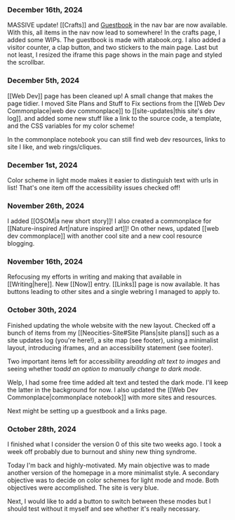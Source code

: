 ### December 16th, 2024
MASSIVE update! [[Crafts]] and [Guestbook](https://maryseph.atabook.org/) in the nav bar are now available. With this, all items in the nav now lead to somewhere! In the crafts page, I added some WIPs. The guestbook is made with atabook.org. I also added a visitor counter, a clap button, and two stickers to the main page. Last but not least, I resized the iframe this page shows in the main page and styled the scrollbar.

### December 5th, 2024
[[Web Dev]] page has been cleaned up! A small change that makes the page tidier. I moved Site Plans and Stuff to Fix sections from the [[Web Dev Commonplace|web dev commonplace]] to [[site-updates|this site's dev log]]. and added some new stuff like a link to the source code, a template, and the CSS variables for my color scheme!

In the commonplace notebook you can still find web dev resources, links to site I like, and web rings/cliques.

### December 1st, 2024
Color scheme in light mode makes it easier to distinguish text with urls in list! That's one item off the accessibility issues checked off!

### November 26th, 2024
I added [[OSOM|a new short story]]! I also created a commonplace for [[Nature-inspired Art|nature inspired art]]! On other news, updated [[web dev commonplace]] with another cool site and a new cool resource blogging.

### November 16th, 2024
Refocusing my efforts in writing and making that available in [[Writing|here]]. New [[Now]] entry. [[Links]] page is now available. It has buttons leading to other sites and a single webring I managed to apply to.

### October 30th, 2024
Finished updating the whole website with the new layout. Checked off a bunch of items from my [[Neocities-Site#Site Plans|site plans]] such as a site updates log (you're here!), a site map (see footer), using a minimalist layout, introducing iframes, and an accessibility statement (see footer).

Two important items left for accessibility are*adding alt text to images* and seeing whether to*add an option to manually change to dark mode*.

Welp, I had some free time added alt text and tested the dark mode. I'll keep the latter in the background for now. I also updated the [[Web Dev Commonplace|commonplace notebook]] with more sites and resources.

Next might be setting up a guestbook and a links page.

### October 28th, 2024
I finished what I consider the version 0 of this site two weeks ago. I took a week off probably due to burnout and shiny new thing syndrome.

Today I'm back and highly-motivated. My main objective was to made another version of the homepage in a more minimalist style. A secondary objective was to decide on color schemes for light mode and mode. Both objectives were accomplished. The site is very blue.

Next, I would like to add a button to switch between these modes but I should test without it myself and see whether it's really necessary.